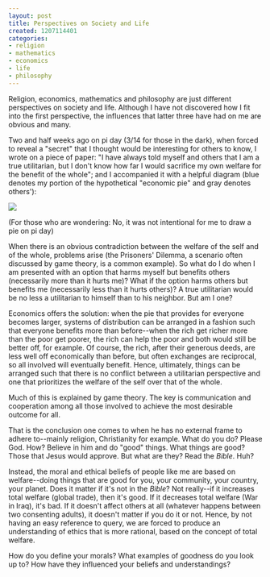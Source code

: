 ```yaml
---
layout: post
title: Perspectives on Society and Life
created: 1207114401
categories:
- religion
- mathematics
- economics
- life
- philosophy
---
```

Religion, economics, mathematics and philosophy are just different perspectives on society and life. Although I have not discovered how I fit into the first perspective, the influences that latter three have had on me are obvious and many.

Two and half weeks ago on pi day (3/14 for those in the dark), when forced to reveal a "secret" that I thought would be interesting for others to know, I wrote on a piece of paper: "I have always told myself and others that I am a true utilitarian, but I don't know how far I would sacrifice my own welfare for the benefit of the whole"; and I accompanied it with a helpful diagram (blue denotes my portion of the hypothetical "economic pie" and gray denotes others'):

<img src="http://dailycow.org/sites/dailycow.org/files/economicpie.png" />

(For those who are wondering: No, it was not intentional for me to draw a pie on pi day)

When there is an obvious contradiction between the welfare of the self and of the whole, problems arise (the Prisoners' Dilemma, a scenario often discussed by game theory, is a common example). So what do I do when I am presented with an option that harms myself but benefits others (necessarily more than it hurts me)? What if the option harms others but benefits me (necessarily less than it hurts others)? A true utilitarian would be no less a utilitarian to himself than to his neighbor. But am I one?

Economics offers the solution: when the pie that provides for everyone becomes larger, systems of distribution can be arranged in a fashion such that everyone benefits more than before--when the rich get richer more than the poor get poorer, the rich can help the poor and both would still be better off, for example. Of course, the rich, after their generous deeds, are less well off economically than before, but often exchanges are reciprocal, so all involved will eventually benefit. Hence, ultimately, things can be arranged such that there is no conflict between a utilitarian perspective and one that prioritizes the welfare of the self over that of the whole.

Much of this is explained by game theory. The key is communication and cooperation among all those involved to achieve the most desirable outcome for all.

That is the conclusion one comes to when he has no external frame to adhere to--mainly religion, Christianity for example. What do you do? Please God. How? Believe in him and do "good" things. What things are good? Those that Jesus would approve. But what are they? Read the <i>Bible</i>. Huh?

Instead, the moral and ethical beliefs of people like me are based on welfare--doing things that are good for you, your community, your country, your planet. Does it matter if it's not in the <i>Bible</i>? Not really--if it increases total welfare (global trade), then it's good. If it decreases total welfare (War in Iraq), it's bad. If it doesn't affect others at all (whatever happens between two consenting adults), it doesn't matter if you do it or not. Hence, by not having an easy reference to query, we are forced to produce an understanding of ethics that is more rational, based on the concept of total welfare.

How do you define your morals? What examples of goodness do you look up to? How have they influenced your beliefs and understandings?

